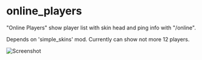 # online_players

"Online Players" show player list with skin head and ping info with "/online".

Depends on 'simple_skins' mod. Currently can show not more 12 players.

![Screenshot](https://i.ibb.co/4jCzC1Z/pic-online.png)